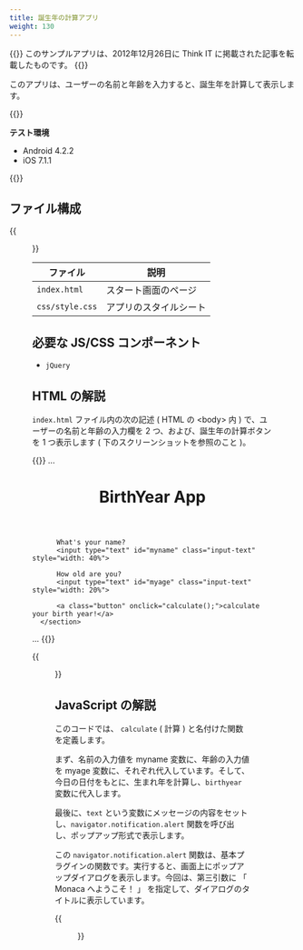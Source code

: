 ```yaml
---
title: 誕生年の計算アプリ
weight: 130
---
```


{{<note>}}
  このサンプルアプリは、2012年12月26日に Think IT に掲載された記事を転載したものです。
{{</note>}}

このアプリは、ユーザーの名前と年齢を入力すると、誕生年を計算して表示します。

{{<import pid="5923d096013eb065012a943a" title="BirthYear App">}}

**テスト環境**

- Android 4.2.2
- iOS 7.1.1

{{<iframeApp src="https://monaca.github.io/project-templates/22-birth-year-app/www/index.html">}}

## ファイル構成

{{<figure src="/images/sampleapp/age-calc/1.png">}}                                

ファイル | 説明
--------------|-----------------------------------
`index.html` | スタート画面のページ           
`css/style.css` | アプリのスタイルシート         

必要な JS/CSS コンポーネント
----------------------------

-  `jQuery`   

## HTML の解説

`index.html` ファイル内の次の記述 ( HTML の &lt;body&gt; 内 )
で、ユーザーの名前と年齢の入力欄を 2 つ、および、誕生年の計算ボタンを 1
つ表示します ( 下のスクリーンショットを参照のこと )。

{{<highlight html>}}
...
  <div data-role="page" id="TopPage">
      <header data-role="header" data-position="fixed">
          <h1>BirthYear App</h1>
      </header>
      <section data-role="content">

          What's your name?
          <input type="text" id="myname" class="input-text" style="width: 40%">

          How old are you?
          <input type="text" id="myage" class="input-text" style="width: 20%">

          <a class="button" onclick="calculate();">calculate your birth year!</a>
      </section>
  </div>
...
{{</highlight>}}

{{<figure src="/images/sampleapp/age-calc/3.png" width="300">}}   

JavaScript の解説
-----------------

このコードでは、 `calculate` ( 計算 ) と名付けた関数を定義します。

まず、名前の入力値を myname 変数に、年齢の入力値を myage
変数に、それぞれ代入しています。そして、今日の日付をもとに、生まれ年を計算し、`birthyear`
変数に代入します。

最後に、`text`
という変数にメッセージの内容をセットし、`navigator.notification.alert`
関数を呼び出し、ポップアップ形式で表示します。

この `navigator.notification.alert` 関数は、基本プラグインの関数です。実行すると、画面上にポップアップダイアログを表示します。今回は、第三引数に
「 Monaca へようこそ！ 」
を指定して、ダイアログのタイトルに表示しています。

{{<figure src="/images/sampleapp/age-calc/4.png" width="300">}}   
